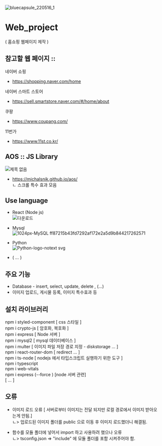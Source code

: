 
![bluecapsule_220516_1](https://github.com/saintlucias/Web_project/assets/125417038/a4a2ce52-3208-4676-b4f6-7fe533b80329)

# Web_project
( 홈쇼핑 웹페이지 제작 )

## 참고할 웹 페이지 ::

네이버 쇼핑 <br>
- https://shopping.naver.com/home

네이버 스마트 스토어 <br>
- https://sell.smartstore.naver.com/#/home/about

쿠팡 <br>
- https://www.coupang.com/ 

11번가 <br>
- https://www.11st.co.kr/


## AOS :: JS Library <br>
![제목 없음](https://github.com/saintlucias/Web_project/assets/125417038/87e4b04e-cc1e-444d-ade9-801c1ff17883)

- https://michalsnik.github.io/aos/
  <br>ㄴ 스크롤 특수 효과 모음

## Use language
- React (Node js) <br>
![다운로드](https://github.com/saintlucias/Web_project/assets/125417038/032052df-116c-4687-8ac2-768fdbb5b3d9)

- Mysql <br>
![1024px-MySQL ff87215b43fd7292af172e2a5d9b844217262571](https://github.com/saintlucias/Web_project/assets/125417038/5da4af60-ac6a-46e8-917e-6ed8fa9f3349)

- Python <br>
![Python-logo-notext svg](https://github.com/saintlucias/Web_project/assets/125417038/19492758-1d62-4184-b99e-a216e7f864a3)


- ( ... )


## 주요 기능

- Database - insert, select, update, delete , (...)
- 이미지 업로드, 게시물 등록, 이미지 특수효과 등 



## 설치 라이브러리 

npm i styled-component [ css 스타일 ]<br/>
npm i crypto-js [ 암호화, 복호화 ]<br/>
npm i express [ Node 서버 ] <br/>
npm i mysql2 [ mysql 데이터베이스 ] <br/>
npm i multer [ 이미지 파일 저장 경로 지정 - diskstorage ... ] <br/>
npm i react-router-dom [ redirect ... ] <br/> 
npm i ts-node [ nodejs 에서 타입스크립트 실행하기 위한 도구 ] <br/>
npm i typescript <br/>
npm i web-vitals <br/>
npm i express (--force ) [node 서버 관련] <br>
[ ... ]

## 오류 
- 이미지 로드 오류 [ 서버로부터 이미지는 전달 되지만 로컬 경로에서 이미지 받아오는게 안됨.] <br/>
    ㄴ> 업로드된 이미지 폴더를 public 으로 이동 후 이미지 로드했더니 해결됨.

- 함수를 모듈 폴더에 넣어서 import 하고 사용하려 했으나 오류 <br/>
    ㄴ> tsconfig.json => "include" 에 모듈 폴더를 포함 시켜주어야 함. <br>
    